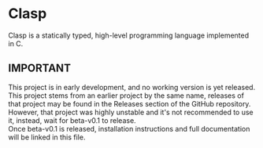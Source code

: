 # Clasp
Clasp is a statically typed, high-level programming language implemented in C.

## IMPORTANT
This project is in early development, and no working version is yet released.  
This project stems from an earlier project by the same name, releases of that project may be found in the Releases section of the GitHub repository. However, that project was highly unstable and it's not recommended to use it, instead, wait for beta-v0.1 to release.  
Once beta-v0.1 is released, installation instructions and full documentation will be linked in this file.